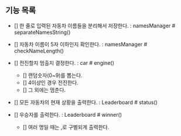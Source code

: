 ## 기능 목록

- [] 한 줄로 입력된 자동차 이름들을 분리해서 저장한다. : namesManager # separateNamesString()

- [] 자동차 이름이 5자 이하인지 확인한다. : namesManager # checkNameLength()

- [] 전진할지 멈출지 결정한다. : car # engine()
  - [] 랜덤숫자(0~9)를 뽑는다.
  - [] 4이상인 경우 전진한다.
  - [] 그 외에는 멈춘다.

- [] 모든 자동차의 현재 상황을 출력한다. : Leaderboard # status()

- [] 우승자를 출력한다. : Leaderboard # winner()
  - [] 여러 명일 때는 ,로 구별되게 출력한다.